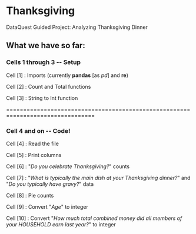 # Thanksgiving
DataQuest Guided Project: Analyzing Thanksgiving Dinner

## What we have so far:

### Cells 1 through 3 -- Setup

Cell [1] : Imports (currently **pandas** [as *pd*] and **re**)

Cell [2] : Count and Total functions

Cell [3] : String to Int function

================================================================================

### Cell 4 and on -- Code!

Cell [4] : Read the file

Cell [5] : Print columns

Cell [6] : "*Do you celebrate Thanksgiving?*" counts

Cell [7] : "*What is typically the main dish at your Thanksgiving dinner?*" and "*Do you typically have gravy?*" data

Cell [8] : Pie counts

Cell [9] : Convert "*Age*" to integer

Cell [10] : Convert "*How much total combined money did all members of your HOUSEHOLD earn last year?*" to integer


